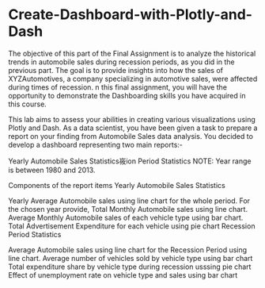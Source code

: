 # Create-Dashboard-with-Plotly-and-Dash
The objective of this part of the Final Assignment is to analyze the historical trends in automobile sales during recession periods, as you did in the previous part. The goal is to provide insights into how the sales of XYZAutomotives, a company specializing in automotive sales, were affected during times of recession.
n this final assignment, you will have the opportunity to demonstrate the Dashboarding skills you have acquired in this course.

This lab aims to assess your abilities in creating various visualizations using Plotly and Dash. As a data scientist, you have been given a task to prepare a report on your finding from Automobile Sales data analysis.
You decided to develop a dashboard representing two main reports:-

Yearly Automobile Sales Statistics峳ion Period Statistics
NOTE: Year range is between 1980 and 2013.

Components of the report items
Yearly Automobile Sales Statistics

Yearly Average Automobile sales using line chart for the whole period.
For the chosen year provide,
Total Monthly Automobile sales using line chart.
Average Monthly Automobile sales of each vehicle type using bar chart.
Total Advertisement Expenditure for each vehicle using pie chart
Recession Period Statistics

Average Automobile sales using line chart for the Recession Period using line chart.
Average number of vehicles sold by vehicle type using bar chart
Total expenditure share by vehicle type during recession usssing pie chart
Effect of unemployment rate on vehicle type and sales using bar chart
